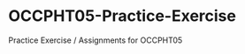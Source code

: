 # OCCPHT05-Practice-Exercise
Practice Exercise / Assignments for OCCPHT05 


<!-- Hello, this is Julian Burk's repository! -->
<!-- I like to play soccer, do benchmark on pc hardware and upload them on youtube. I love to play games, mostly survival or single player games. -->
